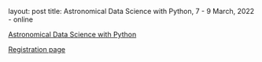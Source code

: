 layout: post
title: Astronomical Data Science with Python, 7 - 9 March, 2022 - online

[Astronomical Data Science with Python](https://esciencecenter-digital-skills.github.io/2022-03-07-dc-astronomy/)

[Registration page](https://www.eventbrite.com/e/astronomical-data-science-with-python-tickets-266906483477)
